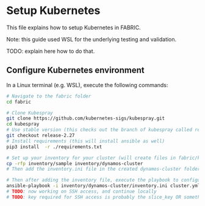# Setup Kubernetes
This file explains how to setup Kubernetes in FABRIC.

Note: this guide used WSL for the underlying testing and validation.

TODO: explain here how to do that.


## Configure Kubernetes environment
In a Linux terminal (e.g. WSL), execute the following commands:
```sh
# Navigate to the fabric folder
cd fabric

# Clone Kubespray
git clone https://github.com/kubernetes-sigs/kubespray.git
cd kubespray
# Use stable version (this checks out the branch of kubespray called release-x)
git checkout release-2.27
# Install requirements (this will install ansible as well)
pip3 install  -r ./requirements.txt

# Set up your inventory for your cluster (will create files in fabric/kubespray/inventory/x)
cp -rfp inventory/sample inventory/dynamos-cluster
# Then add the inventory.ini file in the created dynamos-cluster folder. The k8s_setup.ipynb notebook gets the necessary information

# Then after adding the inventory file, execute the playbook to configure the cluster
ansible-playbook -i inventory/dynamos-cluster/inventory.ini cluster.yml -b -v --private-key=~/.ssh/private_key
# TODO: now working on SSH access, and continue locally
# TODO: key required for SSH access is probably the slice_key OR something else from /fabric_config, such as fabric_bastion_key, test that!
```
